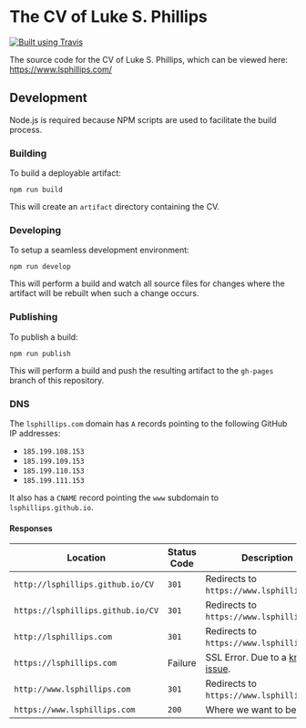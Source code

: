 # The CV of Luke S. Phillips

[![Built using Travis](https://img.shields.io/travis/com/lsphillips/CV/master.svg?maxAge=900)](https://travis-ci.com/lsphillips/CV)

The source code for the CV of Luke S. Phillips, which can be viewed here: https://www.lsphillips.com/

## Development

Node.js is required because NPM scripts are used to facilitate the build process.

### Building

To build a deployable artifact:

```
npm run build
```

This will create an `artifact` directory containing the CV.

### Developing

To setup a seamless development environment:

```
npm run develop
```

This will perform a build and watch all source files for changes where the artifact will be rebuilt when such a change occurs.

### Publishing

To publish a build:

```
npm run publish
```

This will perform a build and push the resulting artifact to the `gh-pages` branch of this repository.

### DNS

The `lsphillips.com` domain has `A` records pointing to the following GitHub IP addresses:

  - `185.199.108.153`
  - `185.199.109.153`
  - `185.199.110.153`
  - `185.199.111.153`

It also has a `CNAME` record pointing the `www` subdomain to `lsphillips.github.io`.

#### Responses

| Location                          | Status Code | Description                                                                      |
| --------------------------------- | ----------- | -------------------------------------------------------------------------------- |
| `http://lsphillips.github.io/CV`  | `301`       | Redirects to `https://www.lsphillips.com`.                                       |
| `https://lsphillips.github.io/CV` | `301`       | Redirects to `https://www.lsphillips.com`.                                       |
| `http://lsphillips.com`           | `301`       | Redirects to `https://www.lsphillips.com`.                                       |
| `https://lsphillips.com`          | Failure     | SSL Error. Due to a [known issue](https://github.com/isaacs/github/issues/1675). |
| `http://www.lsphillips.com`       | `301`       | Redirects to `https://www.lsphillips.com`.                                       |
| `https://www.lsphillips.com`      | `200`       | Where we want to be.                                                             |
